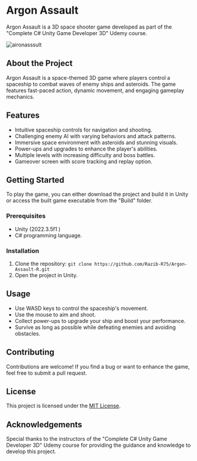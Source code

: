 # Argon Assault

Argon Assault is a 3D space shooter game developed as part of the "Complete C# Unity Game Developer 3D" Udemy course.

![aironasssult](https://github.com/Razib-R75/Argon-Assault-R/assets/123752824/b2073235-15c5-49fd-b2a6-095088ba11cf)


## About the Project

Argon Assault is a space-themed 3D game where players control a spaceship to combat waves of enemy ships and asteroids. The game features fast-paced action, dynamic movement, and engaging gameplay mechanics.

## Features

- Intuitive spaceship controls for navigation and shooting.
- Challenging enemy AI with varying behaviors and attack patterns.
- Immersive space environment with asteroids and stunning visuals.
- Power-ups and upgrades to enhance the player's abilities.
- Multiple levels with increasing difficulty and boss battles.
- Gameover screen with score tracking and replay option.

## Getting Started

To play the game, you can either download the project and build it in Unity or access the built game executable from the "Build" folder. 

### Prerequisites

- Unity (2022.3.5f1 )
- C# programming language.

### Installation

1. Clone the repository: `git clone https://github.com/Razib-R75/Argon-Assault-R.git`
2. Open the project in Unity.


## Usage

- Use WASD keys to control the spaceship's movement.
- Use the mouse to aim and shoot.
- Collect power-ups to upgrade your ship and boost your performance.
- Survive as long as possible while defeating enemies and avoiding obstacles.

## Contributing

Contributions are welcome! If you find a bug or want to enhance the game, feel free to submit a pull request.

## License

This project is licensed under the [MIT License](LICENSE).

## Acknowledgements

Special thanks to the instructors of the "Complete C# Unity Game Developer 3D" Udemy course for providing the guidance and knowledge to develop this project.
